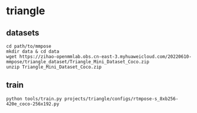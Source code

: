 # triangle

## datasets

```
cd path/to/mmpose
mkdir data & cd data
wget https://zihao-openmmlab.obs.cn-east-3.myhuaweicloud.com/20220610-mmpose/triangle_dataset/Triangle_Mini_Dataset_Coco.zip
unzip Triangle_Mini_Dataset_Coco.zip
```

## train

```shell
python tools/train.py projects/triangle/configs/rtmpose-s_8xb256-420e_coco-256x192.py
```
